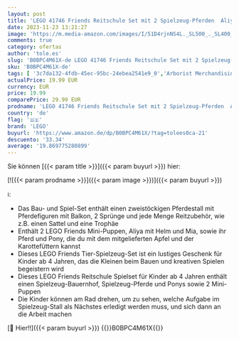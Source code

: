 ```yaml
---
layout: post
title: 'LEGO 41746 Friends Reitschule Set mit 2 Spielzeug-Pferden  Aliya und Mia Mini-Puppen  Reitstall- und Pferdespielzeug  Tierpflege-Geschenk für Kinder  Mädchen und Jungen ab 4 Jahre'
date: 2023-11-23 13:21:27
image: 'https://m.media-amazon.com/images/I/51D4rjnNS4L._SL500_._SL400_.jpg'
comments: true
category: ofertas
author: 'tole.es'
slug: 'B0BPC4M61X-de LEGO 41746 Friends Reitschule Set mit 2 Spielzeug-Pferden...'
sku: 'B0BPC4M61X-de'
tags: [ '3c7da132-4fdb-45ec-95bc-24ebea2541e9_0','Arborist Merchandising Root','Bauspielzeug & Konstruktionsspielzeug','Bauspielzeugsets','Custom Stores','LEGO','Self Service','Spielzeug','lego','🇩🇪', ]
actualPrice: 19.99 EUR
currency: EUR
price: 19.99
comparePrice: 29.99 EUR
prodname: 'LEGO 41746 Friends Reitschule Set mit 2 Spielzeug-Pferden  Aliya und Mia Mini-Puppen  Reitstall- und Pferdespielzeug  Tierpflege-Geschenk für Kinder  Mädchen und Jungen ab 4 Jahre'
country: 'de'
flag: '🇩🇪'
brand: 'LEGO'
buyurl: 'https://www.amazon.de/dp/B0BPC4M61X/?tag=tolees0ca-21'
descuento: '33.34'
average: '19.869775280899'
---
```


Sie können [{{< param title >}}]({{< param buyurl >}}) hier:

[![{{< param prodname >}}]({{< param image >}})]({{< param buyurl >}})

ℹ️:

- Das Bau- und Spiel-Set enthält einen zweistöckigen Pferdestall mit Pferdefiguren mit Balkon, 2 Sprünge und jede Menge Reitzubehör, wie z.B. einen Sattel und eine Trophäe
- Enthält 2 LEGO Friends Mini-Puppen, Aliya mit Helm und Mia, sowie ihr Pferd und Pony, die du mit dem mitgelieferten Apfel und der Karottefüttern kannst
- Dieses LEGO Friends Tier-Spielzeug-Set ist ein lustiges Geschenk für Kinder ab 4 Jahren, das die Kleinen beim Bauen und kreativen Spielen begeistern wird
- Dieses LEGO Friends Reitschule Spielset für Kinder ab 4 Jahren enthält einen Spielzeug-Bauernhof, Spielzeug-Pferde und Ponys sowie 2 Mini-Puppen
- Die Kinder können am Rad drehen, um zu sehen, welche Aufgabe im Spielzeug-Stall als Nächstes erledigt werden muss, und sich dann an die Arbeit machen

[🛒 Hier!!]({{< param buyurl >}})
{{<world>}}B0BPC4M61X{{</world>}}
